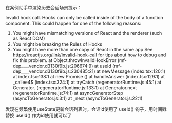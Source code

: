 在案例助手中渲染历史会话场景提示：

 Invalid hook call. Hooks can only be called inside of the body of a function component. This could happen for one of the following reasons:
1. You might have mismatching versions of React and the renderer (such as React DOM)
2. You might be breaking the Rules of Hooks
3. You might have more than one copy of React in the same app
See https://reactjs.org/link/invalid-hook-call for tips about how to debug and fix this problem.
    at Object.throwInvalidHookError (mf-dep____vendor.d3130f9b.js:206674:9)
    at useId (mf-dep____vendor.d3130f9b.js:230485:21)
    at newMessage (index.tsx:120:1)
    at index.tsx:138:1
    at new Promise (<anonymous>)
    at handleAnswer (index.tsx:129:1)
    at _callee4$ (index.tsx:324:1)
    at tryCatch (regeneratorRuntime.js:45:1)
    at Generator.<anonymous> (regeneratorRuntime.js:133:1)
    at Generator.next (regeneratorRuntime.js:74:1)
    at asyncGeneratorStep (asyncToGenerator.js:3:1)
    at _next (asyncToGenerator.js:22:1)

发现在频繁使用useState更新会话列表时，会话id使用了 useId() 钩子，用时间戳替换 useId() 作为id使用就可以了